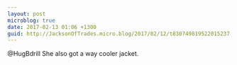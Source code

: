 ```yaml
---
layout: post
microblog: true
date: 2017-02-13 01:06 +1300
guid: http://JacksonOfTrades.micro.blog/2017/02/12/t830749819522015237.html
---
```

@HugBdrill She also got a way cooler jacket.
